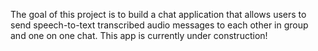 The goal of this project is to build a chat application that allows users to send speech-to-text transcribed audio messages to each other in group and one on one chat. This app is currently under construction!
